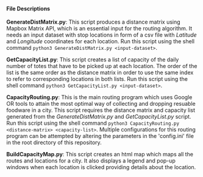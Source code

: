 #### File Descriptions

**GenerateDistMatrix.py**: This script produces a distance matrix using Mapbox Matrix API, which is an essential input for the routing algorithm. It needs an input dataset with stop locations in form of a csv file with *Latitude* and *Longitude* coordinates for each location. Run this script using the shell command `python3 GenerateDistMatrix.py <input-dataset>`.

**GetCapacityList.py**: This script creates a list of capacity of the daily number of totes that have to be picked up at each location. The order of the list is the same order as the distance matrix in order to use the same index to refer to corresponding locations in both lists. Run this script using the shell command `python3 GetCapacityList.py <input-dataset>`.

**CapacityRouting.py**: This is the main routing program which uses Google OR tools to attain the most optimal way of collecting and dropping resuable foodware in a city. This script requires the distance matrix and capacity list generated from the *GenerateDistMatrix.py* and *GetCapacityList.py* script. Run this script using the shell command `python3 CapacityRouting.py <distance-matrix> <capacity-list>`. Multiple configurations for this routing program can be attempted by altering the parameters in the 'config.ini' file in the root directory of this repository.

**BuildCapacityMap.py**: This script creates an html map which maps all the routes and locations for a city. It also displays a legend and pop-up windows when each location is clicked providing details about the location.